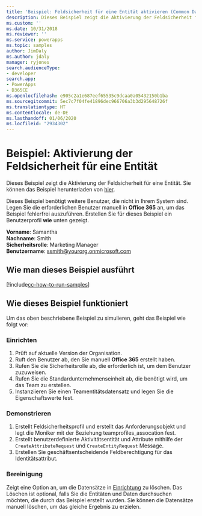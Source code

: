 ```yaml
---
title: 'Beispiel: Feldsicherheit für eine Entität aktivieren (Common Data Service) Microsoft-Dokumentation'
description: Dieses Beispiel zeigt die Aktivierung der Feldsicherheit für eine Entität
ms.custom: ''
ms.date: 10/31/2018
ms.reviewer: ''
ms.service: powerapps
ms.topic: samples
author: JimDaly
ms.author: jdaly
manager: ryjones
search.audienceType:
- developer
search.app:
- PowerApps
- D365CE
ms.openlocfilehash: e905c2a1e687eef65535c9dcaa0a05432150b1ba
ms.sourcegitcommit: 5ec7c7f04fe41896dec966706a3b3d295648726f
ms.translationtype: HT
ms.contentlocale: de-DE
ms.lasthandoff: 01/06/2020
ms.locfileid: "2934302"
---
```

# <a name="sample-enable-field-security-for-an-entity"></a>Beispiel: Aktivierung der Feldsicherheit für eine Entität

<!-- https://docs.microsoft.com/dynamics365/customer-engagement/developer/sample-enable-field-security-entity -->

Dieses Beispiel zeigt die Aktivierung der Feldsicherheit für eine Entität.  Sie können das Beispiel herunterladen von [hier](https://github.com/Microsoft/PowerApps-Samples/tree/master/cds/orgsvc/C%23/FieldSecurity). 

Dieses Beispiel benötigt weitere Benutzer, die nicht in Ihrem System sind. Legen Sie die erforderlichen Benutzer manuell in **Office 365** an, um das Beispiel fehlerfrei auszuführen. Erstellen Sie für dieses Beispiel ein Benutzerprofil **wie** unten gezeigt. 

**Vorname**: Samantha<br/>
**Nachname**: Smith<br/>
**Sicherheitsrolle**: Marketing Manager<br/>
**Benutzername**: ssmith@yourorg.onmicrosoft.com<br/>

## <a name="how-to-run-this-sample"></a>Wie man dieses Beispiel ausführt

[!include[cc-how-to-run-samples](../../includes/cc-how-to-run-samples.md)]

## <a name="how-this-sample-works"></a>Wie dieses Beispiel funktioniert

Um das oben beschriebene Beispiel zu simulieren, geht das Beispiel wie folgt vor:

### <a name="setup"></a>Einrichten

1. Prüft auf aktuelle Version der Organisation.
2. Ruft den Benutzer ab, den Sie manuell **Office 365** erstellt haben.
3. Rufen Sie die Sicherheitsrolle ab, die erforderlich ist, um dem Benutzer zuzuweisen. 
4. Rufen Sie die Standardunternehmenseinheit ab, die benötigt wird, um das Team zu erstellen.
5. Instanziieren Sie einen Teamentitätsdatensatz und legen Sie die Eigenschaftswerte fest. 

### <a name="demonstrate"></a>Demonstrieren

1. Erstellt Feldsicherheitsprofil und erstellt das Anforderungsobjekt und legt die Moniker mit der Beziehung teamprofiles_assocation fest.
2. Erstellt benutzerdefinierte Aktivitätsentität und Attribute mithilfe der `CreateAttributeRequest` und `CreateEntityRequest` Message.
3. Erstellen Sie geschäftsentscheidende Feldberechtigung für das Identitätsattribut.

### <a name="clean-up"></a>Bereinigung

Zeigt eine Option an, um die Datensätze in [Einrichtung](#setup) zu löschen. Das Löschen ist optional, falls Sie die Entitäten und Daten durchsuchen möchten, die durch das Beispiel erstellt wurden. Sie können die Datensätze manuell löschen, um das gleiche Ergebnis zu erzielen.
